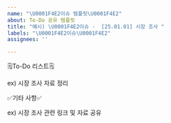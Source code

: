 ```yaml
---
name: "\U0001F4E2이슈 템플릿\U0001F4E2"
about: To-Do 공유 템플릿
title: "예시) \U0001F4E2이슈 -  [25.01.01] 시장 조사 "
labels: "\U0001F4E2이슈\U0001F4E2"
assignees: ''

---
```


🗒️To-Do 리스트🗒️

ex) 시장 조사 자료 정리

✅기타 사항✅

ex) 시장 조사 관련 링크 및 자료 공유
